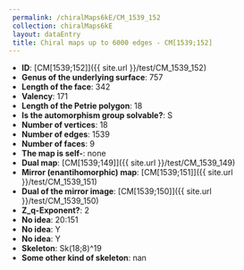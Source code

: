 ```yaml
--- 
 permalink: /chiralMaps6kE/CM_1539_152 
 collection: chiralMaps6kE
 layout: dataEntry
 title: Chiral maps up to 6000 edges - CM[1539;152]
---
```


- **ID**: [CM[1539;152]]({{ site.url }}/test/CM_1539_152)
- **Genus of the underlying surface**: 757
- **Length of the face**: 342
- **Valency**: 171
- **Length of the Petrie polygon**: 18
- **Is the automorphism group solvable?**: S
- **Number of vertices**: 18
- **Number of edges**: 1539
- **Number of faces**: 9
- **The map is self-**: none
- **Dual map**: [CM[1539;149]]({{ site.url }}/test/CM_1539_149)
- **Mirror (enantihomorphic) map**: [CM[1539;151]]({{ site.url }}/test/CM_1539_151)
- **Dual of the mirror image**: [CM[1539;150]]({{ site.url }}/test/CM_1539_150)
- **Z_q-Exponent?**: 2
- **No idea**:  20:151
- **No idea**: Y
- **No idea**: Y
- **Skeleton**: Sk(18;8)^19
- **Some other kind of skeleton**: nan
